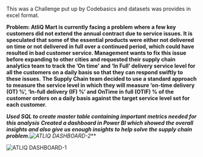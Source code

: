 This was a Challenge put up by Codebasics and datasets was provides in excel format.

**Problem: AtliQ Mart is currently facing a problem where a few key customers did not extend the annual contract due to service issues. It is speculated that some of the essential products were either not delivered on time or not delivered in full over a continued period, which could have resulted in bad customer service. Management wants to fix this issue before expanding to other cities and requested their supply chain analytics team to track the ’On time’ and ‘In Full’ delivery service level for all the customers on a daily basis so that they can respond swiftly to these issues.**
**The Supply Chain team decided to use a standard approach to measure the service level in which they will measure ‘on-time delivery (OT) %’, ‘In-full delivery (IF) %’ and OnTime in full (OTIF) % of the customer orders on a daily basis against the target service level set for each customer.**

***Used SQL to create master table containing important metrics needed for this analysis***
***Created a dashboard in Power BI which showed the overall insights and also give us enough insights to help solve the supply chain problem.**![ATLIQ DASHBOARD-2](https://user-images.githubusercontent.com/108228299/205311382-0e02e755-eb91-4d2c-abb2-e6fe57493f94.png)***

![ATLIQ DASHBOARD-1](https://user-images.githubusercontent.com/108228299/205311369-fc96d876-402a-41a2-b3f0-b5721187fbe4.png)
